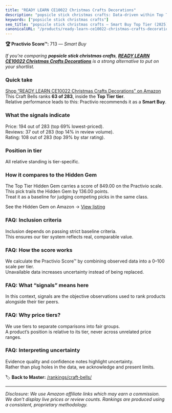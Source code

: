 ```yaml
---
title: "READY LEARN CE10022 Christmas Crafts Decorations"
description: "popsicle stick christmas crafts: Data-driven within Top Tier ranking using the Practivio Score™. Positioned by quality, value, demand, findability, momentum."
keywords: ["popsicle stick christmas crafts"]
seo_title: "popsicle stick christmas crafts — Smart Buy Top Tier (2025)"
canonicalURL: "/products/ready-learn-ce10022-christmas-crafts-decorations-B08JXMSJ7B/"
---
```


**🏆 Practivio Score™:** 713 — _Smart Buy_


*If you're comparing **popsicle stick christmas crafts**, **[READY LEARN CE10022 Christmas Crafts Decorations](https://www.amazon.com/dp/B08JXMSJ7B?tag=practivio-20)** is a strong alternative to put on your shortlist.*
### Quick take
[Shop “READY LEARN CE10022 Christmas Crafts Decorations” on Amazon](https://www.amazon.com/dp/B08JXMSJ7B?tag=practivio-20)
This Craft Bells ranks **63 of 283**, inside the **Top Tier tier**.  
Relative performance leads to this: Practivio recommends it as a **Smart Buy**.

### What the signals indicate
Price: 194 out of 283 (top 69% lowest-priced).  
Reviews: 37 out of 283 (top 14% in review volume).  
Rating: 108 out of 283 (top 39% by star rating).  

### Position in tier
All relative standing is tier-specific.

### How it compares to the Hidden Gem
The Top Tier Hidden Gem carries a score of 849.00 on the Practivio scale.  
This pick trails the Hidden Gem by 136.00 points.  
Treat it as a baseline for judging competing picks in the same class.  

See the Hidden Gem on Amazon → [View listing](https://www.amazon.com/dp/B08BJ1QQ3J?tag=practivio-20)

### FAQ: Inclusion criteria
Inclusion depends on passing strict baseline criteria.  
This ensures our tier system reflects real, comparable value.

### FAQ: How the score works
We calculate the Practivio Score™ by combining observed data into a 0–100 scale per tier.  
Unavailable data increases uncertainty instead of being replaced.

### FAQ: What “signals” means here
In this context, signals are the objective observations used to rank products alongside their tier peers.

### FAQ: Why price tiers?
We use tiers to separate comparisons into fair groups.  
A product’s position is relative to its tier, never across unrelated price ranges.

### FAQ: Interpreting uncertainty
Evidence quality and confidence notes highlight uncertainty.  
Rather than plug holes in the data, we acknowledge and present limits.


🏷️ **Back to Master:** [/rankings/craft-bells/](/rankings/craft-bells/)

---
_Disclosure: We use Amazon affiliate links which may earn a commission. We don’t display live prices or review counts. Rankings are produced using a consistent, proprietary methodology._
